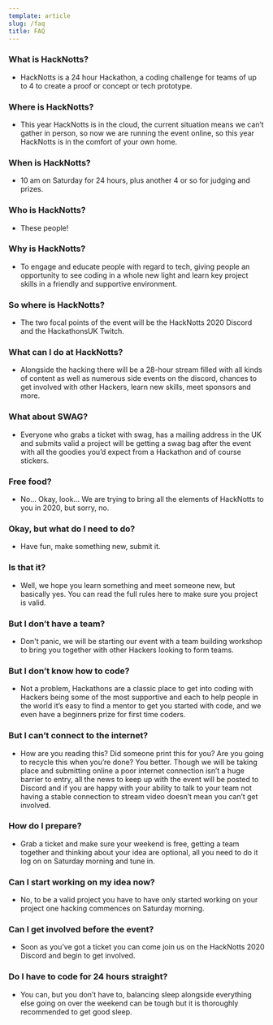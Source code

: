 ```yaml
---
template: article
slug: /faq
title: FAQ
---
```



### What is HackNotts? 

- HackNotts is a 24 hour Hackathon, a coding challenge for teams of up to 4 to create a proof or concept or tech prototype.  

### Where is HackNotts? 

- This year HackNotts is in the cloud, the current situation means we can’t gather in person, so now we are running the event online, so this year HackNotts is in the comfort of your own home. 

### When is HackNotts? 

- 10 am on Saturday for 24 hours, plus another 4 or so for judging and prizes. 

### Who is HackNotts? 

- These people! 

### Why is HackNotts? 

- To engage and educate people with regard to tech, giving people an opportunity to see coding in a whole new light and learn key project skills in a friendly and supportive environment.  

### So where is HackNotts? 

- The two focal points of the event will be the HackNotts 2020 Discord and the HackathonsUK Twitch. 

### What can I do at HackNotts? 

- Alongside the hacking there will be a 28-hour stream filled with all kinds of content as well as numerous side events on the discord, chances to get involved with other Hackers, learn new skills, meet sponsors and more. 

### What about SWAG? 

- Everyone who grabs a ticket with swag, has a mailing address in the UK and submits valid a project will be getting a swag bag after the event with all the goodies you’d expect from a Hackathon and of course stickers. 

### Free food? 

- No... Okay, look... We are trying to bring all the elements of HackNotts to you in 2020, but sorry, no. 

### Okay, but what do I need to do? 

- Have fun, make something new, submit it. 

### Is that it? 

- Well, we hope you learn something and meet someone new, but basically yes. You can read the full rules here to make sure you project is valid. 

### But I don’t have a team? 

- Don't panic, we will be starting our event with a team building workshop to bring you together with other Hackers looking to form teams. 

### But I don’t know how to code? 

- Not a problem, Hackathons are a classic place to get into coding with Hackers being some of the most supportive and each to help people in the world it’s easy to find a mentor to get you started with code, and we even have a beginners prize for first time coders. 

### But I can’t connect to the internet? 

- How are you reading this? Did someone print this for you? Are you going to recycle this when you’re done? You better. Though we will be taking place and submitting online a poor internet connection isn’t a huge barrier to entry, all the news to keep up with the event will be posted to Discord and if you are happy with your ability to talk to your team not having a stable connection to stream video doesn’t mean you can’t get involved. 

### How do I prepare? 

- Grab a ticket and make sure your weekend is free, getting a team together and thinking about your idea are optional, all you need to do it log on on Saturday morning and tune in.  

### Can I start working on my idea now? 

- No, to be a valid project you have to have only started working on your project one hacking commences on Saturday morning. 

### Can I get involved before the event? 

- Soon as you’ve got a ticket you can come join us on the HackNotts 2020 Discord and begin to get involved. 

### Do I have to code for 24 hours straight? 

- You can, but you don’t have to, balancing sleep alongside everything else going on over the weekend can be tough but it is thoroughly recommended to get good sleep. 